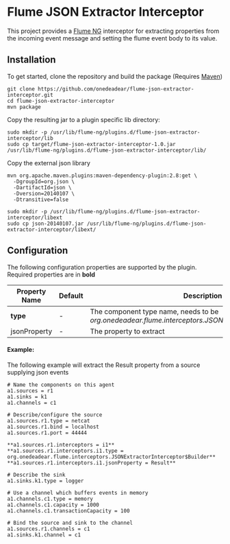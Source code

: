 # Flume JSON Extractor Interceptor

This project provides a [Flume NG](http://flume.apache.org/) interceptor for extracting properties from the incoming event message and setting the flume event body to its value.

## Installation

To get started, clone the repository and build the package (Requires [Maven](http://maven.apache.org/))

```
git clone https://github.com/onedeadear/flume-json-extractor-interceptor.git
cd flume-json-extractor-interceptor
mvn package
```

Copy the resulting jar to a plugin specific lib directory:
```
sudo mkdir -p /usr/lib/flume-ng/plugins.d/flume-json-extractor-interceptor/lib
sudo cp target/flume-json-extractor-interceptor-1.0.jar /usr/lib/flume-ng/plugins.d/flume-json-extractor-interceptor/lib/
```

Copy the external json library
```
mvn org.apache.maven.plugins:maven-dependency-plugin:2.8:get \
  -DgroupId=org.json \
  -DartifactId=json \
  -Dversion=20140107 \
  -Dtransitive=false

sudo mkdir -p /usr/lib/flume-ng/plugins.d/flume-json-extractor-interceptor/libext
sudo cp json-20140107.jar /usr/lib/flume-ng/plugins.d/flume-json-extractor-interceptor/libext/
```

## Configuration

The following configuration properties are supported by the plugin. Required properties are in **bold**

 Property Name         | Default | Description
-----------------------|---------|---------------------------------------------
 **type**              | -       | The component type name, needs to be *org.onedeadear.flume.interceptors.JSONExtractorInterceptor$Builder*
 jsonProperty          | -       | The property to extract

#### Example:

The following example will extract the Result property from a source supplying json events
```
# Name the components on this agent
a1.sources = r1
a1.sinks = k1
a1.channels = c1

# Describe/configure the source
a1.sources.r1.type = netcat
a1.sources.r1.bind = localhost
a1.sources.r1.port = 44444

**a1.sources.r1.interceptors = i1**
**a1.sources.r1.interceptors.i1.type = org.onedeadear.flume.interceptors.JSONExtractorInterceptor$Builder**
**a1.sources.r1.interceptors.i1.jsonProperty = Result**

# Describe the sink
a1.sinks.k1.type = logger

# Use a channel which buffers events in memory
a1.channels.c1.type = memory
a1.channels.c1.capacity = 1000
a1.channels.c1.transactionCapacity = 100

# Bind the source and sink to the channel
a1.sources.r1.channels = c1
a1.sinks.k1.channel = c1

```
